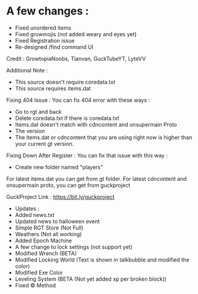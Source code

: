 # A few changes :
- Fixed unordered items
- Fixed growmojis (not added weary and eyes yet)
- Fixed Registration issue
- Re-designed /find command UI

Credit : GrowtopiaNoobs, Tianvan, GuckTubeYT, LyteVV

Additional Note :
- This source doesn't require coredata.txt
- This source requires items.dat

Fixing 404 Issue :
You can fix 404 error with these ways :
- Go to rgt and back
- Delete coredata.txt If there is coredata.txt
- Items.dat doesn't match with cdncontent and onsupermain Proto
- The version
- The items.dat or cdncontent that you are using right now is higher than your current gt version.

Fixing Down After Register :
You can fix that issue with this way :
- Create new folder named "players"

For latest items.dat you can get from gt folder.
For latest cdncontent and onsupermain proto, you can get from guckproject

GuckProject Link :
https://bit.ly/guckproject

- Updates :
- Added news.txt
- Updated news to halloween event
- Simple RGT Store (Not Full)
- Weathers (Not all working)
- Added Epoch Machine
- A few change to lock settings (not support yet)
- Modified Wrench (BETA)
- Modified Locking World (Text is shown in talkbubble and modified the color)
- Modified Exe Color
- Leveling System (BETA (Not yet added xp per broken block))
- Fixed © Method
